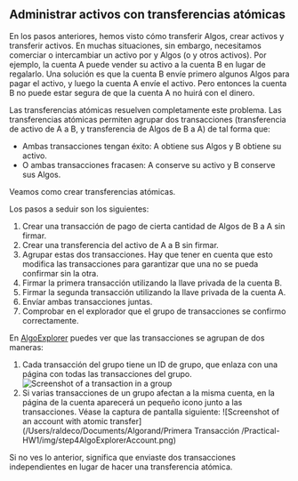 ## Administrar activos con transferencias atómicas

En los pasos anteriores, hemos visto cómo transferir Algos, crear activos y transferir activos.
En muchas situaciones, sin embargo, necesitamos comerciar o intercambiar un activo por y Algos (o y otros activos).
Por ejemplo, la cuenta A puede vender su activo a la cuenta B en lugar de regalarlo.
Una solución es que la cuenta B envíe primero algunos Algos para pagar el activo, y luego la cuenta A envíe el activo. Pero entonces la cuenta B no puede estar segura de que la cuenta A no huirá con el dinero.

Las transferencias atómicas resuelven completamente este problema.
Las transferencias atómicas permiten agrupar dos transacciones (transferencia de activo de A a B, y transferencia de Algos de B a A) de tal forma que:

* Ambas transacciones tengan éxito: A obtiene sus Algos y B obtiene su activo.
* O ambas transacciones fracasen: A conserve su activo y B conserve sus Algos.

Veamos como crear transferencias atómicas.

Los pasos a seduir son los siguientes:

1. Crear una transacción de pago de cierta cantidad de Algos de B a A sin firmar.
2. Crear una transferencia del activo de A a B sin firmar.
3. Agrupar estas dos transacciones. Hay que tener en cuenta que esto modifica las transacciones para garantizar que una no se pueda confirmar sin la otra.
4. Firmar la primera transacción utilizando la llave privada de la cuenta B.
5. Firmar la segunda transacción utilizando la llave privada de la cuenta A.
6. Envíar ambas transacciones juntas. 
7. Comprobar en el explorador que el grupo de transacciones se confirmo correctamente.

En [AlgoExplorer](https://testnet.algoexplorer.io) puedes ver que las transacciones se agrupan de dos maneras:

1. Cada transacción del grupo tiene un ID de grupo, que enlaza con una página con todas las transacciones del grupo. 
   ![Screenshot of a transaction in a group](img/step4AlgoExplorerTxn.png)
2. Si varias transacciones de un grupo afectan a la misma cuenta, en la página de la cuenta aparecerá un pequeño icono junto a las transacciones. Véase la captura de pantalla siguiente:
   ![Screenshot of an account with atomic transfer](/Users/raldeco/Documents/Algorand/Primera Transacción /Practical-HW1/img/step4AlgoExplorerAccount.png)

Si no ves lo anterior, significa que enviaste dos transacciones independientes en lugar de hacer una transferencia atómica.